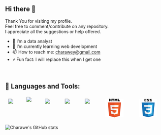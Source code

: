 ## Hi there 👋

Thank You for visiting my profile.<br>
Feel free to comment/contribute on any repository.<br>
I appreciate all the suggestions or help offered.<br>
- 🔭 I’m a data analyst
- 🌱 I’m currently learning web development 
- 📫 How to reach me: charawey@gmail.com
- ⚡ Fun fact: I will replace this when I get one 

<br />

## 🧰 Languages and Tools:
<p style="display:flex; justify-content:space-between;">
<img src="https://www.vectorlogo.zone/logos/python/python-ar21.svg" height="60" style="margin:10px">
<img src="https://www.vectorlogo.zone/logos/C/C-ar21.svg" height="60" style="margin:4px">
<img src="https://www.vectorlogo.zone/logos/javascript/javascript-ar21.svg" height="60" style="margin:10px">
<img src="https://www.vectorlogo.zone/logos/angular/angular-ar21.svg" height="60" style="margin:10px">
<img src="https://www.vectorlogo.zone/logos/java/java-ar21.svg" height="60" style="margin:10px">
<img src="https://raw.githubusercontent.com/github/explore/80688e429a7d4ef2fca1e82350fe8e3517d3494d/topics/html/html.png" alt="CSS" height="60" style="vertical-align:top; margin:10px">
<img src="https://raw.githubusercontent.com/github/explore/80688e429a7d4ef2fca1e82350fe8e3517d3494d/topics/css/css.png" alt="CSS" height="60" style="margin:10px">
</p>


![Charawe's GitHub stats](https://github-readme-stats.vercel.app/api?username=Charawey-X&show_icons=true&theme=merko&hide=stars)
